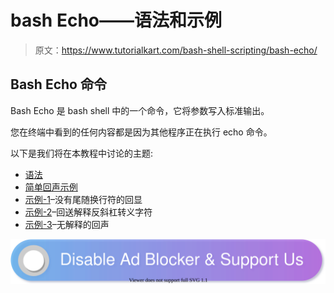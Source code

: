 # bash Echo——语法和示例

> 原文：<https://www.tutorialkart.com/bash-shell-scripting/bash-echo/>

## Bash Echo 命令

Bash Echo 是 bash shell 中的一个命令，它将参数写入标准输出。

您在终端中看到的任何内容都是因为其他程序正在执行 echo 命令。

以下是我们将在本教程中讨论的主题:

*   [语法](#Syntax)
*   [简单回声示例](#Simple-Echo-Example)
*   [示例-1](#Echo-without-Newline)–没有尾随换行符的回显
*   [示例-2](#Example-Echo-Interpret-Backslash)–回送解释反斜杠转义字符
*   [示例-3](#Example-3)–无解释的回声

[![](img/925da31b32d6bc3827932f6c8afb11bb.png)](https://www.tutorialkart.com/)